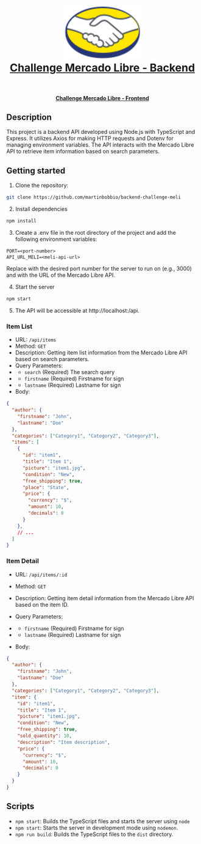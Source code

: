 <h1 align="center">
  <br>
  <img src="https://raw.githubusercontent.com/martinbobbio/frontend-challenge-meli/master/src/assets/images/branding/logo-ml%402x.png" alt="Tenisstar" width="200">
  <br>
  <a href="https://backend-challenge-meli.vercel.app/">
  Challenge Mercado Libre - Backend
  </a>
  <br>
  <br>
</h1>
<h4 align="center">
  <a href="https://github.com/martinbobbio/frontend-challenge-meli">Challenge Mercado Libre - Frontend</a>
</h4>

## Description

This project is a backend API developed using Node.js with TypeScript and Express. It utilizes Axios for making HTTP requests and Dotenv for managing environment variables. The API interacts with the Mercado Libre API to retrieve item information based on search parameters.

## Getting started

1. Clone the repository:

```bash
git clone https://github.com/martinbobbio/backend-challenge-meli
```

2. Install dependencies

```bash
npm install
```

3. Create a .env file in the root directory of the project and add the following environment variables:

```plaintext
PORT=<port-number>
API_URL_MELI=<meli-api-url>
```

Replace <port-number> with the desired port number for the server to run on (e.g., 3000) and <meli-api-url> with the URL of the Mercado Libre API.

4. Start the server

```bash
npm start
```

5. The API will be accessible at http://localhost:<port-number>/api.

### Item List

- URL: `/api/items`
- Method: `GET`
- Description: Getting item list information from the Mercado Libre API based on search parameters.
- Query Parameters:
- - `search` (Required) The search query
- - `firstname` (Required) Firstname for sign
- - `lastname` (Required) Lastname for sign
- Body:

```JSON
{
  "author": {
    "firstname": "John",
    "lastname": "Doe"
  },
  "categories": ["Category1", "Category2", "Category3"],
  "items": [
    {
      "id": "item1",
      "title": "Item 1",
      "picture": "item1.jpg",
      "condition": "New",
      "free_shipping": true,
      "place": "State",
      "price": {
        "currency": "$",
        "amount": 10,
        "decimals": 0
      }
    },
    // ...
  ]
}
```

### Item Detail

- URL: `/api/items/:id`
- Method: `GET`
- Description: Getting item detail information from the Mercado Libre API based on the item ID.
- Query Parameters:
- - `firstname` (Required) Firstname for sign
- - `lastname` (Required) Lastname for sign

- Body:

```JSON
{
  "author": {
    "firstname": "John",
    "lastname": "Doe"
  },
  "categories": ["Category1", "Category2", "Category3"],
  "item": {
    "id": "item1",
    "title": "Item 1",
    "picture": "item1.jpg",
    "condition": "New",
    "free_shipping": true,
    "sold_quantity": 10,
    "description": "Item description",
    "price": {
      "currency": "$",
      "amount": 10,
      "decimals": 0
    }
  }
}
```

## Scripts

- `npm start`: Builds the TypeScript files and starts the server using `node`
- `npm start`: Starts the server in development mode using `nodemon`.
- `npm run build`: Builds the TypeScript files to the `dist` directory.
